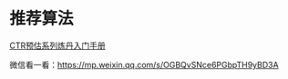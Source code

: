 # 推荐算法



[CTR预估系列炼丹入门手册](https://mp.weixin.qq.com/s/TmTXv4FrDAY0eJv7BmpRiQ)

微信看一看：https://mp.weixin.qq.com/s/OGBQvSNce6PGbpTH9yBD3A

